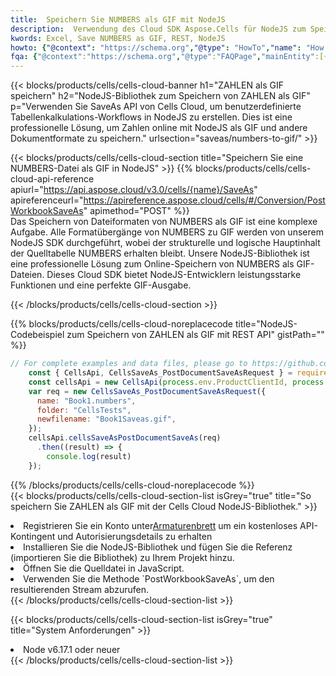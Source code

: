 ```yaml
---
title:  Speichern Sie NUMBERS als GIF mit NodeJS
description:  Verwendung des Cloud SDK Aspose.Cells für NodeJS zum Speichern der Datei im NUMBERS-Format als Datei im GIF-Format.
kwords: Excel, Save NUMBERS as GIF, REST, NodeJS
howto: {"@context": "https://schema.org","@type": "HowTo","name": "How to save NUMBERS as GIF using the Cells Cloud NodeJS library.","description": "How to save NUMBERS as GIF using the Cells Cloud NodeJS library.","image": {"@type": "ImageObject"},"url": "/nodejs/saveas/numbers-to-gif/","step": [{ "@type": "HowToStep","name": "How to save NUMBERS as GIF using the Cells Cloud NodeJS library. step 1", "image": {"@type": "ImageObject",},"url": "/nodejs/saveas/numbers-to-gif/","text": "Register an account at <a href='https://dashboard.aspose.cloud/'>Dashboard</a> to get free API quota & authorization details",},{ "@type": "HowToStep","name": "How to save NUMBERS as GIF using the Cells Cloud NodeJS library. step 1", "image": {"@type": "ImageObject",},"url": "/nodejs/saveas/numbers-to-gif/","text": "Install NodeJS library and add the reference (import the library) to your project.",},{ "@type": "HowToStep","name": "How to save NUMBERS as GIF using the Cells Cloud NodeJS library. step 1", "image": {"@type": "ImageObject",},"url": "/nodejs/saveas/numbers-to-gif/","text": "Open the source file in JavaScript.",},{ "@type": "HowToStep","name": "How to save NUMBERS as GIF using the Cells Cloud NodeJS library. step 1", "image": {"@type": "ImageObject",},"url": "/nodejs/saveas/numbers-to-gif/","text": "Use the `PostWorkbookSaveAs` method to retrieve the resulting stream.",}, ],"supply": {"@type": "HowToSupply","name": "document"},"tool": [{"@type": "HowToTool","name": "Visual Studio, Visual Studio Code, WebStorm"},{"@type": "HowToTool","name": "Aspose Cells"}],"totalTime": "PT6M"}
fqa: {"@context":"https://schema.org","@type":"FAQPage","mainEntity":[{"@type":"Question","name":"Why save file as other formats file in C# using REST API?","acceptedAnswer":{"@type":"Answer","text":"Documents are encoded in many ways, and some files may be incompatible with the software you use. To open and read such files, just save them as appropriate file formats.<br/><ol><li>Install .NET SDK and add the reference (import the library) to your project.</li><li>Open the source file in C# using REST API.</li><li>Call the PostWorkbookSaveAsRequest() method, passing an output filename with required extension.</li><li>Get the result of save as a separate file.</li></ol>"}},{"@type":"Question","name":"What file formats can I save as with your C# library?","acceptedAnswer":{"@type":"Answer","text":"We support a variety of file formats for conversion using .NET library, including XLSX, Excel, xls , PDF, CSV, HTML, Markdown, XML, PNG, JPG, TIFF, Json, TXT and many more."}},{"@type":"Question","name":"What is the maximum allowed file size for conversion using this .NET library?","acceptedAnswer":{"@type":"Answer","text":"There are no file size limits for format conversions using .NET library."}}]}
---
```

{{< blocks/products/cells/cells-cloud-banner h1="ZAHLEN als GIF speichern" h2="NodeJS-Bibliothek zum Speichern von ZAHLEN als GIF" p="Verwenden Sie SaveAs API von Cells Cloud, um benutzerdefinierte Tabellenkalkulations-Workflows in NodeJS zu erstellen. Dies ist eine professionelle Lösung, um Zahlen online mit NodeJS als GIF und andere Dokumentformate zu speichern." urlsection="saveas/numbers-to-gif/" >}}

{{< blocks/products/cells/cells-cloud-section title="Speichern Sie eine NUMBERS-Datei als GIF in NodeJS" >}}
{{% blocks/products/cells/cells-cloud-api-reference apiurl="https://api.aspose.cloud/v3.0/cells/{name}/SaveAs" apireferenceurl="https://apireference.aspose.cloud/cells/#/Conversion/PostWorkbookSaveAs" apimethod="POST" %}}
<br/>
Das Speichern von Dateiformaten von NUMBERS als GIF ist eine komplexe Aufgabe. Alle Formatübergänge von NUMBERS zu GIF werden von unserem NodeJS SDK durchgeführt, wobei der strukturelle und logische Hauptinhalt der Quelltabelle NUMBERS erhalten bleibt. Unsere NodeJS-Bibliothek ist eine professionelle Lösung zum Online-Speichern von NUMBERS als GIF-Dateien. Dieses Cloud SDK bietet NodeJS-Entwicklern leistungsstarke Funktionen und eine perfekte GIF-Ausgabe.

{{< /blocks/products/cells/cells-cloud-section >}}

{{% blocks/products/cells/cells-cloud-noreplacecode title="NodeJS-Codebeispiel zum Speichern von ZAHLEN als GIF mit REST API" gistPath="" %}}
  
```js
// For complete examples and data files, please go to https://github.com/aspose-cells-cloud/aspose-cells-cloud-node/
    const { CellsApi, CellsSaveAs_PostDocumentSaveAsRequest } = require("asposecellscloud");
    const cellsApi = new CellsApi(process.env.ProductClientId, process.env.ProductClientSecret);
    var req = new CellsSaveAs_PostDocumentSaveAsRequest({
      name: "Book1.numbers",
      folder: "CellsTests",
      newfilename: "Book1Saveas.gif",
    });
    cellsApi.cellsSaveAsPostDocumentSaveAs(req)
      .then((result) => {
        console.log(result)
    });
```
  
{{% /blocks/products/cells/cells-cloud-noreplacecode %}}
<br/>
{{< blocks/products/cells/cells-cloud-section-list isGrey="true" title="So speichern Sie ZAHLEN als GIF mit der Cells Cloud NodeJS-Bibliothek." >}}
<li> Registrieren Sie ein Konto unter<a href="https://dashboard.aspose.cloud/">Armaturenbrett</a> um ein kostenloses API-Kontingent und Autorisierungsdetails zu erhalten</li>
<li>Installieren Sie die NodeJS-Bibliothek und fügen Sie die Referenz (importieren Sie die Bibliothek) zu Ihrem Projekt hinzu.</li>
<li>Öffnen Sie die Quelldatei in JavaScript.</li>
<li>Verwenden Sie die Methode `PostWorkbookSaveAs`, um den resultierenden Stream abzurufen.</li>
{{< /blocks/products/cells/cells-cloud-section-list >}}

{{< blocks/products/cells/cells-cloud-section-list isGrey="true" title="System Anforderungen" >}}
<li>Node v6.17.1 oder neuer</li>
{{< /blocks/products/cells/cells-cloud-section-list >}}
